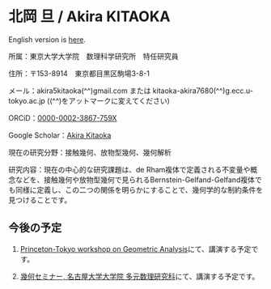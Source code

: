 # 北岡 旦 / Akira KITAOKA

English version is [here](https://akira5kitaoka.github.io/Akira5Kitaoka-en.github.io/).


所属：東京大学大学院　数理科学研究所　特任研究員

住所：〒153-8914　東京都目黒区駒場3-8-1

メール：akira5kitaoka(^^)gmail.com または kitaoka-akira7680(^^)g.ecc.u-tokyo.ac.jp
((^^)をアットマークに変えてください)

ORCiD：[0000-0002-3867-759X](https://orcid.org/0000-0002-3867-759X)

Google Scholar：[Akira Kitaoka](https://scholar.google.com/citations?hl=ja&user=Cho6jckAAAAJ)

現在の研究分野：接触幾何、放物型幾何、幾何解析

研究内容：現在の中心的な研究課題は、de Rham複体で定義される不変量や概念などを、接触幾何や放物型幾何で見られるBernstein-Gelfand-Gelfand複体でも同様に定義し、この二つの関係を明らかにすることで、幾何学的な制約条件を見つけることです。


## 今後の予定

1. [Princeton-Tokyo workshop on Geometric Analysis](https://sites.google.com/view/princeton-tokyo-ga-2020)にて、講演する予定です。

1. [幾何セミナー, 名古屋大学大学院 多元数理研究科](https://sites.google.com/site/geometryseminarnagoya/)にて、講演する予定です。
